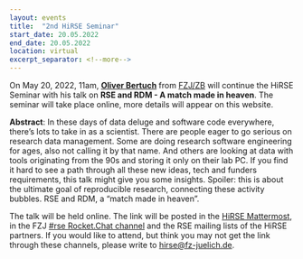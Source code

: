 ```yaml
---
layout: events
title:  "2nd HiRSE Seminar"
start_date: 20.05.2022
end_date: 20.05.2022
location: virtual
excerpt_separator: <!--more-->
---
```


On May 20, 2022, 11am, [**Oliver Bertuch**](https://www.fz-juelich.de/zb/EN/About_us/staff/research_data/of_node.html#ob) from [FZJ/ZB](https://www.fz-juelich.de/zb) will continue the HiRSE Seminar with his talk on **RSE and RDM - A match made in heaven**. The seminar will take place online, more details will appear on this website.
<!--more-->

**Abstract**: In these days of data deluge and software code everywhere, there’s lots to take in as a scientist. There are people eager to go serious on research data management. Some are doing research software engineering for ages, also not calling it by that name. And others are looking at data with tools originating from the 90s and storing it only on their lab PC. If you find it hard to see a path through all these new ideas, tech and funders requirements, this talk might give you some insights. Spoiler: this is about the ultimate goal of reproducible research, connecting these activity bubbles. RSE and RDM, a “match made in heaven”.

The talk will be held online. The link will be posted in the [HiRSE Mattermost](https://mattermost.hzdr.de/hirse), in the FZJ [#rse Rocket.Chat channel](https://chat.fz-juelich.de/channel/rse) and the RSE mailing lists of the HiRSE partners. If you would like to attend, but think you may not get the link through these channels, please write to [hirse@fz-juelich.de](mailto:hirse@fz-juelich.de).
